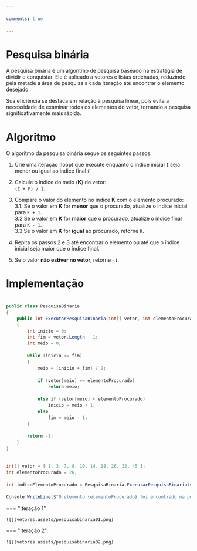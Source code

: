 ```yaml
---

comments: true

---
```


# **Pesquisa binária**

A pesquisa binária é um algoritmo de pesquisa baseado na estratégia de dividir e conquistar. Ele é aplicado a vetores e listas ordenadas, reduzindo pela metade a área de pesquisa a cada iteração até encontrar o elemento desejado. 

Sua eficiência se destaca em relação à pesquisa linear, pois evita a necessidade de examinar todos os elementos do vetor, tornando a pesquisa significativamente mais rápida.

# **Algoritmo**

O algoritmo da pesquisa binária segue os seguintes passos:

1. Crie uma iteração (loop) que execute enquanto o índice inicial `I` seja menor ou igual ao indice final `F`

2. Calcule o índice do meio (**K**) do vetor:  
  `(I + F) / 2`.

3. Compare o valor do elemento no índice **K** com o elemento procurado:  
    3.1. Se o valor em **K** for **menor** que o procurado, atualize o índice inicial para `K + 1`.  
    3.2 Se o valor em **K** for **maior** que o procurado, atualize o índice final para `K - 1`.  
    3.3 Se o valor em **K** for **igual** ao procurado, retorne `K`.  

4. Repita os passos 2 e 3 até encontrar o elemento ou até que o índice inicial seja maior que o índice final.  

5. Se o valor **não estiver no vetor**, retorne `-1`.  

# **Implementação**

```csharp

public class PesquisaBinaria
{
    public int ExecutarPesquisaBinaria(int[] vetor, int elementoProcurado)
    {
        int inicio = 0;
        int fim = vetor.Length - 1;
        int meio = 0;

        while (inicio <= fim)
        {
            meio = (inicio + fim) / 2;

            if (vetor[meio] == elementoProcurado)
                return meio;

            else if (vetor[meio] < elementoProcurado)
                inicio = meio + 1;
            else
                fim = meio - 1;
        }

        return -1;
    }    
}

```

```csharp

int[] vetor = [ 1, 3, 7, 8, 10, 14, 18, 26, 32, 45 ];
int elementoProcurado = 26;

int indiceElementoProcurado = PesquisaBinaria.ExecutarPesquisaBinaria(vetor, elementoProcurado);

Console.WriteLine($"O elemento {elementoProcurado} foi encontrado na posição {indiceElementoProcurado} no vetor.");

```

=== "Iteração 1"

    ![](vetores.assets/pesquisabinaria01.png)

=== "Iteração 2"

    ![](vetores.assets/pesquisabinaria02.png)